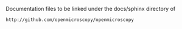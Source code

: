 Documentation files to be linked under
the docs/sphinx directory of

    http://github.com/openmicroscopy/openmicroscopy
